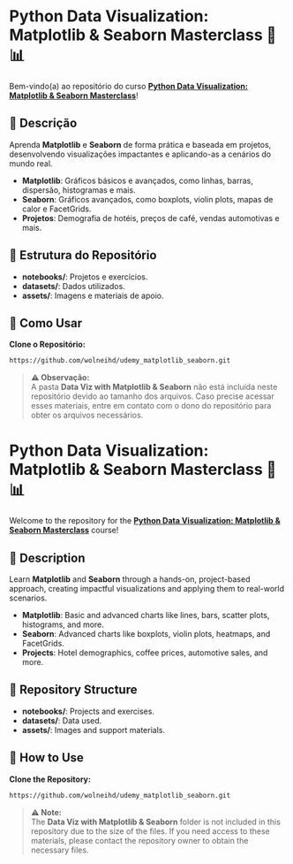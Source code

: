 # Python Data Visualization: Matplotlib & Seaborn Masterclass 🎨📊  

Bem-vindo(a) ao repositório do curso **[Python Data Visualization: Matplotlib & Seaborn Masterclass](https://www.udemy.com/course/python-data-visualization-matplotlib-seaborn/)**!  

## 🌟 Descrição  
Aprenda **Matplotlib** e **Seaborn** de forma prática e baseada em projetos, desenvolvendo visualizações impactantes e aplicando-as a cenários do mundo real.  

- **Matplotlib**: Gráficos básicos e avançados, como linhas, barras, dispersão, histogramas e mais.  
- **Seaborn**: Gráficos avançados, como boxplots, violin plots, mapas de calor e FacetGrids.  
- **Projetos**: Demografia de hotéis, preços de café, vendas automotivas e mais.  

## 📁 Estrutura do Repositório  
- **notebooks/**: Projetos e exercícios.  
- **datasets/**: Dados utilizados.  
- **assets/**: Imagens e materiais de apoio.  

## 🚀 Como Usar  

**Clone o Repositório:** 
```bash
https://github.com/wolneihd/udemy_matplotlib_seaborn.git
```

> **⚠️ Observação:**  
> A pasta **Data Viz with Matplotlib & Seaborn** não está incluída neste repositório devido ao tamanho dos arquivos. Caso precise acessar esses materiais, entre em contato com o dono do repositório para obter os arquivos necessários.

# Python Data Visualization: Matplotlib & Seaborn Masterclass 🎨📊  

Welcome to the repository for the **[Python Data Visualization: Matplotlib & Seaborn Masterclass](https://www.udemy.com/course/python-data-visualization-matplotlib-seaborn/)** course!  

## 🌟 Description  
Learn **Matplotlib** and **Seaborn** through a hands-on, project-based approach, creating impactful visualizations and applying them to real-world scenarios.  

- **Matplotlib**: Basic and advanced charts like lines, bars, scatter plots, histograms, and more.  
- **Seaborn**: Advanced charts like boxplots, violin plots, heatmaps, and FacetGrids.  
- **Projects**: Hotel demographics, coffee prices, automotive sales, and more.  

## 📁 Repository Structure  
- **notebooks/**: Projects and exercises.  
- **datasets/**: Data used.  
- **assets/**: Images and support materials.  

## 🚀 How to Use  

**Clone the Repository:** 
```bash
https://github.com/wolneihd/udemy_matplotlib_seaborn.git
```

> **⚠️ Note:**  
> The **Data Viz with Matplotlib & Seaborn** folder is not included in this repository due to the size of the files. If you need access to these materials, please contact the repository owner to obtain the necessary files.